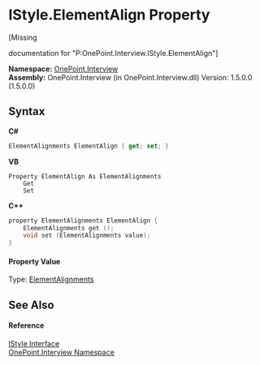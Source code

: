 # IStyle.ElementAlign Property 
 

\[Missing <summary> documentation for "P:OnePoint.Interview.IStyle.ElementAlign"\]

**Namespace:**&nbsp;<a href="N_OnePoint_Interview">OnePoint.Interview</a><br />**Assembly:**&nbsp;OnePoint.Interview (in OnePoint.Interview.dll) Version: 1.5.0.0 (1.5.0.0)

## Syntax

**C#**<br />
``` C#
ElementAlignments ElementAlign { get; set; }
```

**VB**<br />
``` VB
Property ElementAlign As ElementAlignments
	Get
	Set
```

**C++**<br />
``` C++
property ElementAlignments ElementAlign {
	ElementAlignments get ();
	void set (ElementAlignments value);
}
```


#### Property Value
Type: <a href="T_OnePoint_Interview_ElementAlignments">ElementAlignments</a>

## See Also


#### Reference
<a href="T_OnePoint_Interview_IStyle">IStyle Interface</a><br /><a href="N_OnePoint_Interview">OnePoint.Interview Namespace</a><br />